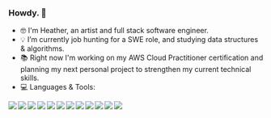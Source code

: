 ### Howdy. 👋

- :nerd_face: I'm Heather, an artist and full stack software engineer.
- :bulb: I’m currently job hunting for a SWE role, and studying data structures & algorithms.
- :books: Right now I'm working on my AWS Cloud Practitioner certification and planning my next personal project to strengthen my current technical skills.
- :computer: Languages & Tools:

<img align="left" img src="https://img.icons8.com/dusk/45/000000/javascript-logo.png"/>
<img align="left" img src="https://img.icons8.com/dusk/45/000000/html-5.png"/>
<img align="left" img src="https://img.icons8.com/dusk/45/000000/css3.png"/>
<img align="left" img src="https://img.icons8.com/dusk/45/000000/react.png"/>
<img align="left" img src="https://img.icons8.com/color/45/000000/redux.png"/>
<img align="left" img src="https://img.icons8.com/color/45/000000/nodejs.png"/>
<img align="left" img src="https://img.icons8.com/nolan/45/git.png"/>
<img align="left" img src="https://img.icons8.com/nolan/45/heroku.png"/>
<img align="left" img src="https://img.icons8.com/dusk/45/000000/github.png"/>
<img align="left" img src="https://img.icons8.com/color/45/000000/postgreesql.png"/>
<img align="left" img src="https://img.icons8.com/dusk/45/000000/webpack.png"/>
<img align="left" img src="https://img.icons8.com/external-tal-revivo-color-tal-revivo/45/000000/external-firebase-a-googles-mobile-platform-that-helps-you-quickly-develop-high-quality-apps-logo-color-tal-revivo.png"/>

<br></br>
